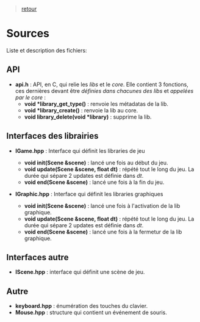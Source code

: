 > [retour](https://github.com/TempoDev/Arcade-Toulouse)
# Sources
Liste et description des fichiers: 

## API

* **api.h** : API, en C, qui relie les *libs* et le *core*. Elle contient 3 fonctions, ces dernières devant être *définies dans chacunes des libs* et *appelées par le core* :
    * **void \*library_get_type()** : renvoie les métadatas de la lib.
    * **void \*library_create()** : renvoie la lib au core.
    * **void library_delete(void \*library)** : supprime la lib.

## Interfaces des librairies

* **IGame.hpp** : Interface qui définit les libraries de jeu
    * **void init(Scene &scene)** : lancé une fois au début du jeu.
    * **void update(Scene &scene, float dt)** : répété tout le long du jeu. La durée qui sépare 2 updates est définie dans *dt*.
    * **void end(Scene &scene)** : lancé une fois à la fin du jeu.

* **IGraphic.hpp** : Interface qui définit les libraries graphiques
    * **void init(Scene &scene)** : lancé une fois à l'activation de la lib graphique.
    * **void update(Scene &scene, float dt)** : répété tout le long du jeu. La durée qui sépare 2 updates est définie dans *dt*.
    * **void end(Scene &scene)** : lancé une fois à la fermetur de la lib graphique.

## Interfaces autre

* **IScene.hpp** : interface qui définit une scène de jeu.

## Autre

* **keyboard.hpp** : énumération des touches du clavier.
* **Mouse.hpp** : structure qui contient un événement de souris.